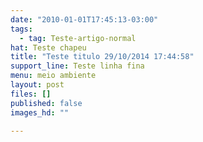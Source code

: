 ```yaml
---
date: "2010-01-01T17:45:13-03:00"
tags:
  - tag: Teste-artigo-normal
hat: Teste chapeu
title: "Teste titulo 29/10/2014 17:44:58"
support_line: Teste linha fina
menu: meio ambiente
layout: post
files: []
published: false
images_hd: ""

---
```

